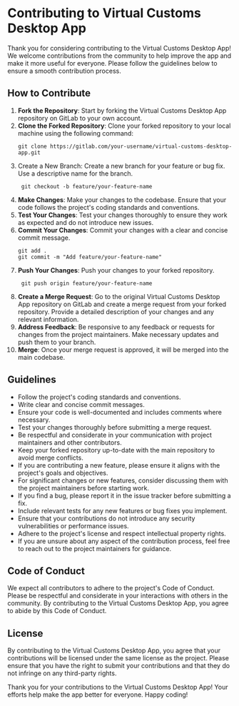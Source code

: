 # Contributing to Virtual Customs Desktop App
Thank you for considering contributing to the Virtual Customs Desktop App! We welcome contributions from the community to help improve the app and make it more useful for everyone. Please follow the guidelines below to ensure a smooth contribution process.

## How to Contribute
1. **Fork the Repository**: Start by forking the Virtual Customs Desktop App repository on GitLab to your own account.
2. **Clone the Forked Repository**: Clone your forked repository to your local machine using the following command:
   ```
   git clone https://gitlab.com/your-username/virtual-customs-desktop-app.git
   ```
3. Create a New Branch: Create a new branch for your feature or bug fix. Use a descriptive name for the branch.
   ```
    git checkout -b feature/your-feature-name
    ```
4. **Make Changes**: Make your changes to the codebase. Ensure that your code follows the project's coding standards and conventions.
5. **Test Your Changes**: Test your changes thoroughly to ensure they work as expected and do not introduce new issues.
6. **Commit Your Changes**: Commit your changes with a clear and concise commit message.
   ```
   git add .
   git commit -m "Add feature/your-feature-name"
   ```
7. **Push Your Changes**: Push your changes to your forked repository.
   ```
    git push origin feature/your-feature-name
    ```
8. **Create a Merge Request**: Go to the original Virtual Customs Desktop App repository on GitLab and create a merge request from your forked repository. Provide a detailed description of your changes and any relevant information.
9. **Address Feedback**: Be responsive to any feedback or requests for changes from the project maintainers. Make necessary updates and push them to your branch.
10. **Merge**: Once your merge request is approved, it will be merged into the main codebase.

## Guidelines
- Follow the project's coding standards and conventions.
- Write clear and concise commit messages.
- Ensure your code is well-documented and includes comments where necessary.
- Test your changes thoroughly before submitting a merge request.
- Be respectful and considerate in your communication with project maintainers and other contributors.
- Keep your forked repository up-to-date with the main repository to avoid merge conflicts.
- If you are contributing a new feature, please ensure it aligns with the project's goals and objectives.
- For significant changes or new features, consider discussing them with the project maintainers before starting work.
- If you find a bug, please report it in the issue tracker before submitting a fix.
- Include relevant tests for any new features or bug fixes you implement.
- Ensure that your contributions do not introduce any security vulnerabilities or performance issues.
- Adhere to the project's license and respect intellectual property rights.
- If you are unsure about any aspect of the contribution process, feel free to reach out to the project maintainers for guidance.

## Code of Conduct
We expect all contributors to adhere to the project's Code of Conduct. Please be respectful and considerate in your interactions with others in the community.
By contributing to the Virtual Customs Desktop App, you agree to abide by this Code of Conduct.

## License
By contributing to the Virtual Customs Desktop App, you agree that your contributions will be licensed under the same license as the project. Please ensure that you have the right to submit your contributions and that they do not infringe on any third-party rights.

Thank you for your contributions to the Virtual Customs Desktop App! Your efforts help make the app better for everyone. Happy coding!
